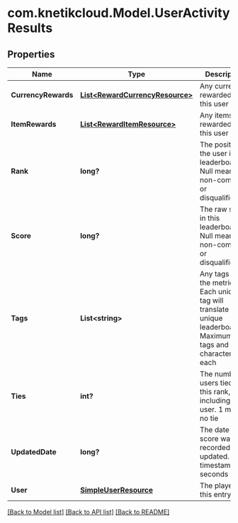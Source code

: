 # com.knetikcloud.Model.UserActivityResults
## Properties

Name | Type | Description | Notes
------------ | ------------- | ------------- | -------------
**CurrencyRewards** | [**List&lt;RewardCurrencyResource&gt;**](RewardCurrencyResource.md) | Any currency rewarded to this user | [optional] 
**ItemRewards** | [**List&lt;RewardItemResource&gt;**](RewardItemResource.md) | Any items rewarded to this user | [optional] 
**Rank** | **long?** | The position of the user in the leaderboard. Null means non-compete or disqualification | [optional] 
**Score** | **long?** | The raw score in this leaderboard. Null means non-compete or disqualification | [optional] 
**Tags** | **List&lt;string&gt;** | Any tags for the metric. Each unique tag will translate into a unique leaderboard. Maximum 5 tags and 50 characters each | [optional] 
**Ties** | **int?** | The number of users tied at this rank, including this user. 1 means no tie | [optional] 
**UpdatedDate** | **long?** | The date this score was recorded or updated. Unix timestamp in seconds | [optional] 
**User** | [**SimpleUserResource**](SimpleUserResource.md) | The player for this entry | 

[[Back to Model list]](../README.md#documentation-for-models) [[Back to API list]](../README.md#documentation-for-api-endpoints) [[Back to README]](../README.md)

